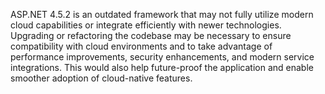 ASP.NET 4.5.2 is an outdated framework that may not fully utilize modern cloud capabilities or integrate efficiently with newer technologies. Upgrading or refactoring the codebase may be necessary to ensure compatibility with cloud environments and to take advantage of performance improvements, security enhancements, and modern service integrations. This would also help future-proof the application and enable smoother adoption of cloud-native features.

